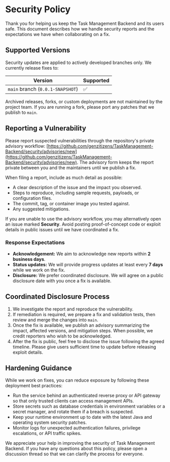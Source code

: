 # Security Policy

Thank you for helping us keep the Task Management Backend and its users safe. This document describes how we handle security reports and the expectations we have when collaborating on a fix.

## Supported Versions

Security updates are applied to actively developed branches only. We currently release fixes to:

| Version | Supported |
|---------|-----------|
| `main` branch (`0.0.1-SNAPSHOT`) | ✅ |

Archived releases, forks, or custom deployments are not maintained by the project team. If you are running a fork, please port any patches that we publish to `main`.

## Reporting a Vulnerability

Please report suspected vulnerabilities through the repository's private advisory workflow: [https://github.com/genzitizens/TaskManagement-Backend/security/advisories/new](https://github.com/genzitizens/TaskManagement-Backend/security/advisories/new). The advisory form keeps the report private between you and the maintainers until we publish a fix.

When filing a report, include as much detail as possible:

- A clear description of the issue and the impact you observed.
- Steps to reproduce, including sample requests, payloads, or configuration files.
- The commit, tag, or container image you tested against.
- Any suggested mitigations.

If you are unable to use the advisory workflow, you may alternatively open an issue marked **Security**. Avoid posting proof-of-concept code or exploit details in public issues until we have coordinated a fix.

### Response Expectations

- **Acknowledgement:** We aim to acknowledge new reports within **2 business days**.
- **Status updates:** We will provide progress updates at least every **7 days** while we work on the fix.
- **Disclosure:** We prefer coordinated disclosure. We will agree on a public disclosure date with you once a fix is available.

## Coordinated Disclosure Process

1. We investigate the report and reproduce the vulnerability.
2. If remediation is required, we prepare a fix and validation tests, then review and merge the changes into `main`.
3. Once the fix is available, we publish an advisory summarizing the impact, affected versions, and mitigation steps. When possible, we credit reporters who wish to be acknowledged.
4. After the fix is public, feel free to disclose the issue following the agreed timeline. Please give users sufficient time to update before releasing exploit details.

## Hardening Guidance

While we work on fixes, you can reduce exposure by following these deployment best practices:

- Run the service behind an authenticated reverse proxy or API gateway so that only trusted clients can access management APIs.
- Store secrets such as database credentials in environment variables or a secret manager, and rotate them if a breach is suspected.
- Keep your runtime environment up to date with the latest Java and operating system security patches.
- Monitor logs for unexpected authentication failures, privilege escalations, or API traffic spikes.

We appreciate your help in improving the security of Task Management Backend. If you have any questions about this policy, please open a discussion thread so that we can clarify the process for everyone.
